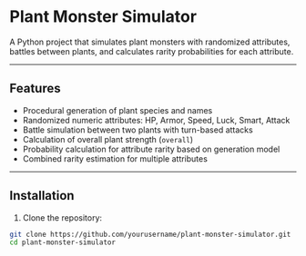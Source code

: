 # Plant Monster Simulator

A Python project that simulates plant monsters with randomized attributes, battles between plants, and calculates rarity probabilities for each attribute.

---

## Features

- Procedural generation of plant species and names
- Randomized numeric attributes: HP, Armor, Speed, Luck, Smart, Attack
- Battle simulation between two plants with turn-based attacks
- Calculation of overall plant strength (`overall`)
- Probability calculation for attribute rarity based on generation model
- Combined rarity estimation for multiple attributes

---

## Installation

1. Clone the repository:

```bash
git clone https://github.com/yourusername/plant-monster-simulator.git
cd plant-monster-simulator
